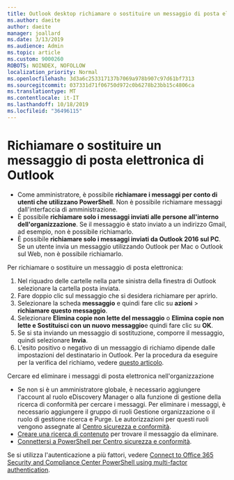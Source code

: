 ```yaml
---
title: Outlook desktop richiamare o sostituire un messaggio di posta elettronica
ms.author: daeite
author: daeite
manager: joallard
ms.date: 3/13/2019
ms.audience: Admin
ms.topic: article
ms.custom: 9000260
ROBOTS: NOINDEX, NOFOLLOW
localization_priority: Normal
ms.openlocfilehash: 3d3a6c253317137b7069a978b907c97d61bf7313
ms.sourcegitcommit: 037331d71f06750d972c0b6278b23bb15c4806ca
ms.translationtype: MT
ms.contentlocale: it-IT
ms.lasthandoff: 10/18/2019
ms.locfileid: "36496115"
---
```

# <a name="recall-or-replace-an-outlook-email-message"></a>Richiamare o sostituire un messaggio di posta elettronica di Outlook

- Come amministratore, è possibile **richiamare i messaggi per conto di utenti che utilizzano PowerShell**. Non è possibile richiamare messaggi dall'interfaccia di amministrazione.
- È possibile **richiamare solo i messaggi inviati alle persone all'interno dell'organizzazione**. Se il messaggio è stato inviato a un indirizzo Gmail, ad esempio, non è possibile richiamarlo.
- È possibile **richiamare solo i messaggi inviati da Outlook 2016 sul PC**. Se un utente invia un messaggio utilizzando Outlook per Mac o Outlook sul Web, non è possibile richiamarlo.

Per richiamare o sostituire un messaggio di posta elettronica:

1. Nel riquadro delle cartelle nella parte sinistra della finestra di Outlook selezionare la cartella posta inviata.
1. Fare doppio clic sul messaggio che si desidera richiamare per aprirlo.
1. Selezionare la scheda **messaggio** e quindi fare clic su **azioni** > **richiamare questo messaggio**.
1. Selezionare **Elimina copie non lette del messaggio** o **Elimina copie non lette e Sostituisci con un nuovo messaggio**e quindi fare clic su **OK**.
1. Se si sta inviando un messaggio di sostituzione, comporre il messaggio, quindi selezionare **Invia**.
1. L'esito positivo o negativo di un messaggio di richiamo dipende dalle impostazioni del destinatario in Outlook. Per la procedura da eseguire per la verifica del richiamo, vedere [questo articolo](https://support.office.com/article/35027f88-d655-4554-b4f8-6c0729a723a0).

Cercare ed eliminare i messaggi di posta elettronica nell'organizzazione

- Se non si è un amministratore globale, è necessario aggiungere l'account al ruolo eDiscovery Manager o alla funzione di gestione della ricerca di conformità per cercare i messaggi. Per eliminare i messaggi, è necessario aggiungere il gruppo di ruoli Gestione organizzazione o il ruolo di gestione ricerca e Purge. Le autorizzazioni per questi ruoli vengono assegnate al [Centro sicurezza e conformità](https://go.microsoft.com/fwlink/?linkid=2083731).
- [Creare una ricerca di contenuto](https://docs.microsoft.com/office365/securitycompliance/content-search) per trovare il messaggio da eliminare.
- [Connettersi a PowerShell per Centro sicurezza e conformità](https://docs.microsoft.com/powershell/exchange/office-365-scc/connect-to-scc-powershell/connect-to-scc-powershell?view=exchange-ps).

Se si utilizza l'autenticazione a più fattori, vedere [Connect to Office 365 Security and Compliance Center PowerShell using multi-factor authentication](https://docs.microsoft.com/powershell/exchange/office-365-scc/connect-to-scc-powershell/mfa-connect-to-scc-powershell?view=exchange-ps).